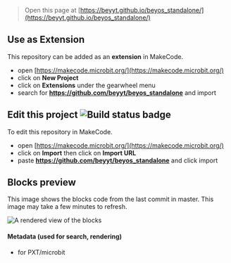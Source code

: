 
> Open this page at [https://beyyt.github.io/beyos_standalone/](https://beyyt.github.io/beyos_standalone/)

## Use as Extension

This repository can be added as an **extension** in MakeCode.

* open [https://makecode.microbit.org/](https://makecode.microbit.org/)
* click on **New Project**
* click on **Extensions** under the gearwheel menu
* search for **https://github.com/beyyt/beyos_standalone** and import

## Edit this project ![Build status badge](https://github.com/beyyt/beyos_standalone/workflows/MakeCode/badge.svg)

To edit this repository in MakeCode.

* open [https://makecode.microbit.org/](https://makecode.microbit.org/)
* click on **Import** then click on **Import URL**
* paste **https://github.com/beyyt/beyos_standalone** and click import

## Blocks preview

This image shows the blocks code from the last commit in master.
This image may take a few minutes to refresh.

![A rendered view of the blocks](https://github.com/beyyt/beyos_standalone/raw/master/.github/makecode/blocks.png)

#### Metadata (used for search, rendering)

* for PXT/microbit
<script src="https://makecode.com/gh-pages-embed.js"></script><script>makeCodeRender("{{ site.makecode.home_url }}", "{{ site.github.owner_name }}/{{ site.github.repository_name }}");</script>
